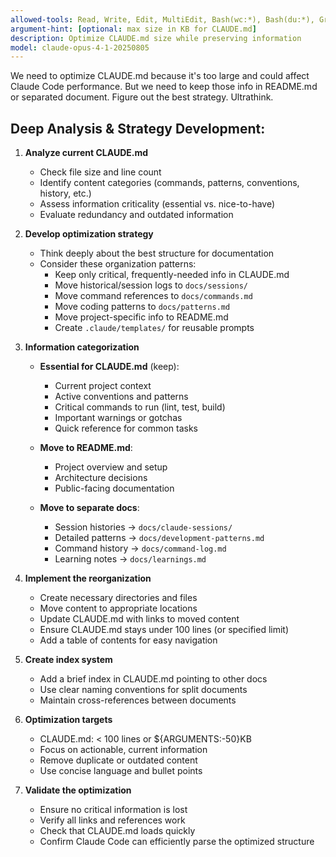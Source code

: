 ```yaml
---
allowed-tools: Read, Write, Edit, MultiEdit, Bash(wc:*), Bash(du:*), Grep, Glob, TodoWrite
argument-hint: [optional: max size in KB for CLAUDE.md]
description: Optimize CLAUDE.md size while preserving information
model: claude-opus-4-1-20250805
---
```


We need to optimize CLAUDE.md because it's too large and could affect Claude Code performance. But we need to keep those info in README.md or separated document. Figure out the best strategy. Ultrathink.

## Deep Analysis & Strategy Development:

1. **Analyze current CLAUDE.md**
   - Check file size and line count
   - Identify content categories (commands, patterns, conventions, history, etc.)
   - Assess information criticality (essential vs. nice-to-have)
   - Evaluate redundancy and outdated information

2. **Develop optimization strategy**
   - Think deeply about the best structure for documentation
   - Consider these organization patterns:
     * Keep only critical, frequently-needed info in CLAUDE.md
     * Move historical/session logs to `docs/sessions/`
     * Move command references to `docs/commands.md`
     * Move coding patterns to `docs/patterns.md`
     * Move project-specific info to README.md
     * Create `.claude/templates/` for reusable prompts

3. **Information categorization**
   - **Essential for CLAUDE.md** (keep):
     * Current project context
     * Active conventions and patterns
     * Critical commands to run (lint, test, build)
     * Important warnings or gotchas
     * Quick reference for common tasks
   
   - **Move to README.md**:
     * Project overview and setup
     * Architecture decisions
     * Public-facing documentation
   
   - **Move to separate docs**:
     * Session histories → `docs/claude-sessions/`
     * Detailed patterns → `docs/development-patterns.md`
     * Command history → `docs/command-log.md`
     * Learning notes → `docs/learnings.md`

4. **Implement the reorganization**
   - Create necessary directories and files
   - Move content to appropriate locations
   - Update CLAUDE.md with links to moved content
   - Ensure CLAUDE.md stays under 100 lines (or specified limit)
   - Add a table of contents for easy navigation

5. **Create index system**
   - Add a brief index in CLAUDE.md pointing to other docs
   - Use clear naming conventions for split documents
   - Maintain cross-references between documents

6. **Optimization targets**
   - CLAUDE.md: < 100 lines or ${ARGUMENTS:-50}KB
   - Focus on actionable, current information
   - Remove duplicate or outdated content
   - Use concise language and bullet points

7. **Validate the optimization**
   - Ensure no critical information is lost
   - Verify all links and references work
   - Check that CLAUDE.md loads quickly
   - Confirm Claude Code can efficiently parse the optimized structure